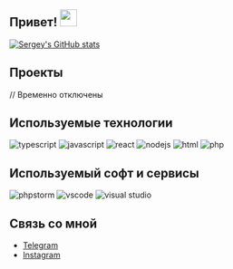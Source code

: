 ## Привет! <img src="https://raw.githubusercontent.com/MartinHeinz/MartinHeinz/master/wave.gif" width="30px"></img>

[![Sergey's GitHub stats](https://github-readme-stats.vercel.app/api?username=lifaus&count_private=true&show_icons=true&title_color=58a6ff&bg_color=0d1117&hide_border=true&icon_color=fafafa&text_color=fafafa&include_all_commits=true)](https://github.com/anuraghazra/github-readme-stats)

## Проекты

// Временно отключены

## Используемые технологии

![typescript](https://img.shields.io/badge/TypeScript-3178C6?style=for-the-badge&logo=TypeScript&logoColor=white)
![javascript](https://img.shields.io/badge/JavaScript-F7DF1E?style=for-the-badge&logo=JavaScript&logoColor=white)
![react](https://img.shields.io/badge/React-61DAFB?style=for-the-badge&logo=React&logoColor=white)
![nodejs](https://img.shields.io/badge/Node.JS-339933?style=for-the-badge&logo=Node.js&logoColor=white)
![html](https://img.shields.io/badge/HTML-E34F26?style=for-the-badge&logo=HTML5&logoColor=white)
![php](https://img.shields.io/badge/PHP-1572B6?style=for-the-badge&logo=PHP&logoColor=white)

## Используемый софт и сервисы

![phpstorm](https://img.shields.io/badge/PhPStorm-000000?style=for-the-badge&logo=PHPStorm&logoColor=white)
![vscode](https://img.shields.io/badge/VSCode-007ACC?style=for-the-badge&logo=VisualStudioCode&logoColor=white)
![visual studio](https://img.shields.io/badge/VisualStudio-5C2D91?style=for-the-badge&logo=VisualStudio&logoColor=white)

## Связь со мной
* [Telegram](https://t.me/lifaus)
* [Instagram](https://instagram.com/lifaus)
